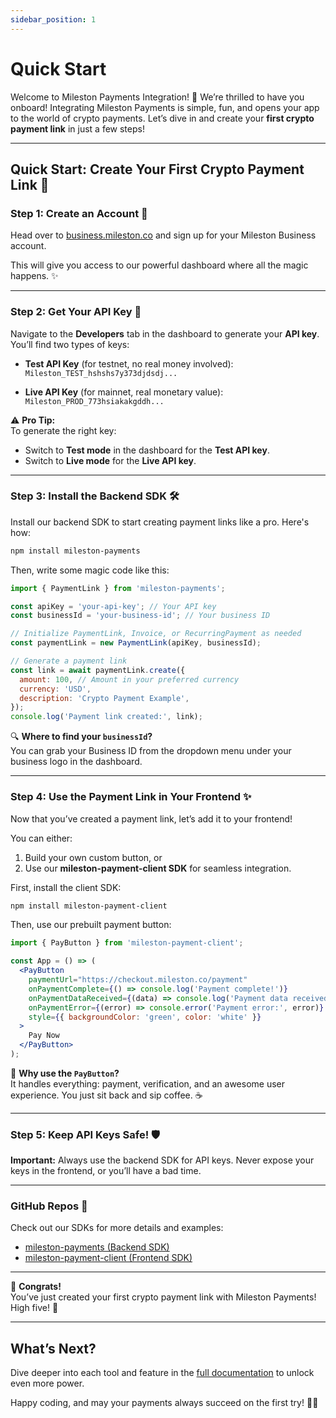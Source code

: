 ```yaml
---
sidebar_position: 1
---
```


# Quick Start

Welcome to Mileston Payments Integration! 🎉 We’re thrilled to have you onboard! Integrating Mileston Payments is simple, fun, and opens your app to the world of crypto payments. Let’s dive in and create your **first crypto payment link** in just a few steps!

---

## Quick Start: Create Your First Crypto Payment Link 🚀

### Step 1: Create an Account 📝  
Head over to [business.mileston.co](https://business.mileston.co) and sign up for your Mileston Business account.  

This will give you access to our powerful dashboard where all the magic happens. ✨  

---

### Step 2: Get Your API Key 🔑  
Navigate to the **Developers** tab in the dashboard to generate your **API key**. You’ll find two types of keys:  

- **Test API Key** (for testnet, no real money involved):  
  `Mileston_TEST_hshshs7y373djdsdj...`
  
- **Live API Key** (for mainnet, real monetary value):  
  `Mileston_PROD_773hsiakakgddh...`

⚠️ **Pro Tip:**  
To generate the right key:  
- Switch to **Test mode** in the dashboard for the **Test API key**.  
- Switch to **Live mode** for the **Live API key**.  

---

### Step 3: Install the Backend SDK 🛠️  
Install our backend SDK to start creating payment links like a pro. Here's how:  

```bash
npm install mileston-payments
```

Then, write some magic code like this:  

```javascript
import { PaymentLink } from 'mileston-payments';

const apiKey = 'your-api-key'; // Your API key
const businessId = 'your-business-id'; // Your business ID

// Initialize PaymentLink, Invoice, or RecurringPayment as needed
const paymentLink = new PaymentLink(apiKey, businessId);

// Generate a payment link
const link = await paymentLink.create({
  amount: 100, // Amount in your preferred currency
  currency: 'USD',
  description: 'Crypto Payment Example',
});
console.log('Payment link created:', link);
```

🔍 **Where to find your `businessId`?**  
You can grab your Business ID from the dropdown menu under your business logo in the dashboard.  

---

### Step 4: Use the Payment Link in Your Frontend ✨  
Now that you’ve created a payment link, let’s add it to your frontend!  

You can either:  
1. Build your own custom button, or  
2. Use our **mileston-payment-client SDK** for seamless integration.  

First, install the client SDK:  

```bash
npm install mileston-payment-client
```

Then, use our prebuilt payment button:  

```jsx
import { PayButton } from 'mileston-payment-client';

const App = () => (
  <PayButton
    paymentUrl="https://checkout.mileston.co/payment"
    onPaymentComplete={() => console.log('Payment complete!')}
    onPaymentDataReceived={(data) => console.log('Payment data received:', data)}
    onPaymentError={(error) => console.error('Payment error:', error)}
    style={{ backgroundColor: 'green', color: 'white' }}
  >
    Pay Now
  </PayButton>
);
```

👀 **Why use the `PayButton`?**  
It handles everything: payment, verification, and an awesome user experience. You just sit back and sip coffee. ☕  

---

### Step 5: Keep API Keys Safe! 🛡️  
**Important:** Always use the backend SDK for API keys. Never expose your keys in the frontend, or you’ll have a bad time.  

---

### GitHub Repos 📂  
Check out our SDKs for more details and examples:  
- [mileston-payments (Backend SDK)](https://github.com/Mileston-co/mileston-payments)  
- [mileston-payment-client (Frontend SDK)](https://github.com/Mileston-co/mileston-payment-client)  

---

🎉 **Congrats!**  
You’ve just created your first crypto payment link with Mileston Payments! High five! 🙌  

---

## What’s Next?  
Dive deeper into each tool and feature in the [full documentation](https://docs.mileston.co) to unlock even more power.  

Happy coding, and may your payments always succeed on the first try! 💪🔥
